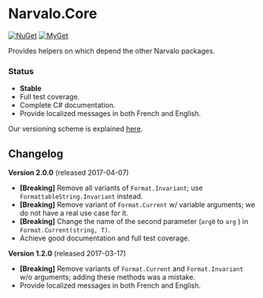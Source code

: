 Narvalo.Core
============

[![NuGet](https://img.shields.io/nuget/v/Narvalo.Core.svg)](https://www.nuget.org/packages/Narvalo.Core/)
[![MyGet](https://img.shields.io/myget/narvalo-edge/v/Narvalo.Core.svg)](https://www.myget.org/feed/narvalo-edge/package/nuget/Narvalo.Core)

Provides helpers on which depend the other Narvalo packages.

### Status
- **Stable**
- Full test coverage.
- Complete C# documentation.
- Provide localized messages in both French and English.

Our versioning scheme is explained
[here](https://github.com/chtoucas/Narvalo.NET/blob/master/docs/index.md#versioning).

Changelog
---------

**Version 2.0.0** (released 2017-04-07)
- **[Breaking]** Remove all variants of `Format.Invariant`;
  use `FormattableString.Invariant` instead.
- **[Breaking]** Remove variant of `Format.Current` w/ variable arguments;
  we do not have a real use case for it.
- **[Breaking]** Change the name of the second parameter (`arg0` to `arg` )
  in `Format.Current(string, T)`.
- Achieve good documentation and full test coverage.

**Version 1.2.0** (released 2017-03-17)
- **[Breaking]** Remove variants of `Format.Current` and `Format.Invariant`
  w/o arguments; adding these methods was a mistake.
- Provide localized messages in both French and English.